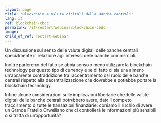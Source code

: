 ```yaml
---
layout: page
title: "Blockchain e Valute digitali delle Banche centrali"
lang: it
ref: blockchain-cbdc
permalink: /it/restart/webinar/blockchain-cbdc
image:
child_of_ref: restart-webinar
---
```


Un discussione sul senso delle valute digitali delle banche centrali
specialmente in relazione agli interessi delle banche commerciali.

Inoltre parleremo del fatto se abbia senso o meno utilizzare la blockchain
technology per questo tipo di currency e se di fatto ci sia una almeno
un’apparente contraddizione tra l’accentramento del ruolo delle banche centrali
rispetto alla decentralizzazione che dovrebbe e potrebbe portare la blockchain
technology.

Infine alcune considerazioni sulle implicazioni libertarie che delle valute
digitali delle banche centrali potrebbero avere, dato il completo tracciamento
di tutte le transazioni finanziarie: corriamo il rischio di avere un Grande
Fratello Orwelliano che ci controllerà le informazioni più sensibili o si
tratta di un’opportunità?
